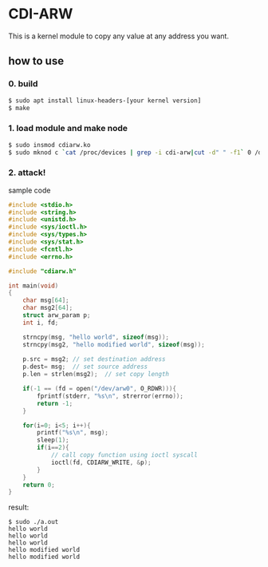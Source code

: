 # CDI-ARW

This is a kernel module to copy any value at any address you want.

## how to use

### 0. build

```bash
$ sudo apt install linux-headers-[your kernel version]
$ make
```

### 1. load module and make node
```bash
$ sudo insmod cdiarw.ko
$ sudo mknod c `cat /proc/devices | grep -i cdi-arw|cut -d" " -f1` 0 /dev/cdiarw0
```

### 2. attack!

sample code
```C
#include <stdio.h>
#include <string.h>
#include <unistd.h>
#include <sys/ioctl.h>
#include <sys/types.h>
#include <sys/stat.h>
#include <fcntl.h>
#include <errno.h>

#include "cdiarw.h"

int main(void)
{
    char msg[64];
    char msg2[64];
    struct arw_param p;
    int i, fd;

    strncpy(msg, "hello world", sizeof(msg));
    strncpy(msg2, "hello modified world", sizeof(msg));
    
    p.src = msg2; // set destination address
    p.dest= msg;  // set source address
    p.len = strlen(msg2);  // set copy length

    if(-1 == (fd = open("/dev/arw0", O_RDWR))){
	    fprintf(stderr, "%s\n", strerror(errno));
	    return -1;
    }

    for(i=0; i<5; i++){
        printf("%s\n", msg);
        sleep(1);
        if(i==2){
            // call copy function using ioctl syscall
            ioctl(fd, CDIARW_WRITE, &p); 
        }
    }
    return 0;
}
```
result:
```
$ sudo ./a.out 
hello world
hello world
hello world
hello modified world
hello modified world
```